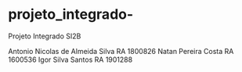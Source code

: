 # projeto_integrado-
Projeto Integrado  SI2B


Antonio Nicolas de Almeida Silva RA 1800826
Natan Pereira Costa RA 1600536
Igor Silva Santos RA 1901288
